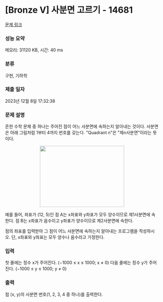 # [Bronze V] 사분면 고르기 - 14681 

[문제 링크](https://www.acmicpc.net/problem/14681) 

### 성능 요약

메모리: 31120 KB, 시간: 40 ms

### 분류

구현, 기하학

### 제출 일자

2023년 12월 8일 17:32:38

### 문제 설명

<p>흔한 수학 문제 중 하나는 주어진 점이 어느 사분면에 속하는지 알아내는 것이다. 사분면은 아래 그림처럼 1부터 4까지 번호를 갖는다. "Quadrant n"은 "제n사분면"이라는 뜻이다.</p>

<p style="text-align: center;"><img alt="" src="https://onlinejudgeimages.s3-ap-northeast-1.amazonaws.com/problem/14681/1.png" style="width: 276px; height: 200px;"></p>

<p>예를 들어, 좌표가 (12, 5)인 점 A는 x좌표와 y좌표가 모두 양수이므로 제1사분면에 속한다. 점 B는 x좌표가 음수이고 y좌표가 양수이므로 제2사분면에 속한다.</p>

<p>점의 좌표를 입력받아 그 점이 어느 사분면에 속하는지 알아내는 프로그램을 작성하시오. 단, x좌표와 y좌표는 모두 양수나 음수라고 가정한다.</p>

### 입력 

 <p>첫 줄에는 정수 x가 주어진다. (−1000 ≤ x ≤ 1000; x ≠ 0) 다음 줄에는 정수 y가 주어진다. (−1000 ≤ y ≤ 1000; y ≠ 0)</p>

### 출력 

 <p>점 (x, y)의 사분면 번호(1, 2, 3, 4 중 하나)를 출력한다.</p>

